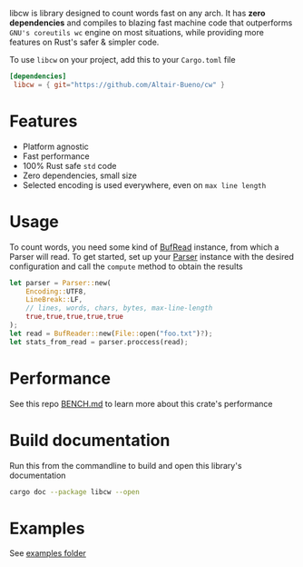 <!-- cargo-sync-readme start -->

libcw is library designed to count words fast on any arch. It has **zero
dependencies** and compiles to blazing fast machine code
that outperforms `GNU's coreutils wc` engine on most situations, while
providing more features on Rust's safer & simpler code.

To use `libcw` on your project, add this to your `Cargo.toml` file

```toml
[dependencies]
 libcw = { git="https://github.com/Altair-Bueno/cw" }
```


# Features
- Platform agnostic
- Fast performance
- 100% Rust safe `std` code
- Zero dependencies, small size
- Selected encoding is used everywhere, even on `max line length`

# Usage
To count words, you need some kind of [BufRead](std::io::BufRead) instance,
from which a Parser will read. To get started, set up your [Parser](crate::Parser)
instance with the desired configuration and call the `compute` method to
obtain the results

```rust
let parser = Parser::new(
    Encoding::UTF8,
    LineBreak::LF,
    // lines, words, chars, bytes, max-line-length
    true,true,true,true,true
);
let read = BufReader::new(File::open("foo.txt")?);
let stats_from_read = parser.proccess(read);
```

# Performance
See this repo [BENCH.md](https://github.com/Altair-Bueno/cw/blob/master/BENCH.md)
to learn more about this crate's performance

<!-- cargo-sync-readme end -->

# Build documentation

Run this from the commandline to build and open this library's documentation

```bash
cargo doc --package libcw --open
```

# Examples

See [examples folder](examples)


